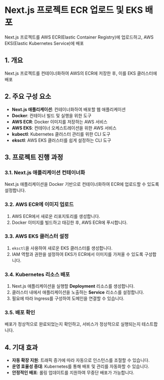 # Next.js 프로젝트 ECR 업로드 및 EKS 배포

Next.js 프로젝트를 AWS ECR(Elastic Container Registry)에 업로드하고, AWS EKS(Elastic Kubernetes Service)에 배포

## 1. 개요

Next.js 프로젝트를 컨테이너화하여 AWS의 ECR에 저장한 후, 이를 EKS 클러스터에 배포

## 2. 주요 구성 요소

* **Next.js 애플리케이션**: 컨테이너화하여 배포할 웹 애플리케이션
* **Docker**: 컨테이너 빌드 및 실행을 위한 도구 
* **AWS ECR**: Docker 이미지를 저장하는 AWS 서비스
* **AWS EKS**: 컨테이너 오케스트레이션을 위한 AWS 서비스
* **kubectl**: Kubernetes 클러스터 관리를 위한 CLI 도구
* **eksctl**: AWS EKS 클러스터를 쉽게 설정하는 CLI 도구

## 3. 프로젝트 진행 과정

### 3.1. Next.js 애플리케이션 컨테이너화

Next.js 애플리케이션을 Docker 기반으로 컨테이너화하여 ECR에 업로드할 수 있도록 설정합니다.

### 3.2. AWS ECR에 이미지 업로드

1. AWS ECR에서 새로운 리포지토리를 생성합니다.
2. Docker 이미지를 빌드하고 태깅한 후, AWS ECR에 푸시합니다.

### 3.3. AWS EKS 클러스터 설정

1. `eksctl`을 사용하여 새로운 EKS 클러스터를 생성합니다.
2. IAM 역할과 권한을 설정하여 EKS가 ECR에서 이미지를 가져올 수 있도록 구성합니다.

### 3.4. Kubernetes 리소스 배포

1. Next.js 애플리케이션을 실행할 **Deployment** 리소스를 생성합니다.
2. 클러스터 내에서 애플리케이션을 노출하는 **Service** 리소스를 설정합니다.
3. 필요에 따라 Ingress를 구성하여 도메인을 연결할 수 있습니다.

### 3.5. 배포 확인

배포가 정상적으로 완료되었는지 확인하고, 서비스가 정상적으로 실행되는지 테스트합니다.

## 4. 기대 효과

* **자동 확장 지원**: 트래픽 증가에 따라 자동으로 인스턴스를 조절할 수 있습니다.
* **운영 효율성 증대**: Kubernetes를 통해 배포 및 관리를 자동화할 수 있습니다.
* **안정적인 배포**: 롤링 업데이트를 지원하여 무중단 배포가 가능합니다.
